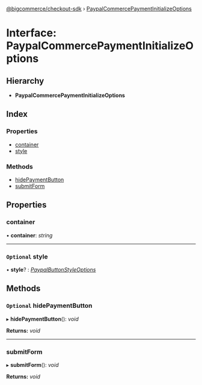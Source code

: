 [@bigcommerce/checkout-sdk](../README.md) › [PaypalCommercePaymentInitializeOptions](paypalcommercepaymentinitializeoptions.md)

# Interface: PaypalCommercePaymentInitializeOptions

## Hierarchy

* **PaypalCommercePaymentInitializeOptions**

## Index

### Properties

* [container](paypalcommercepaymentinitializeoptions.md#container)
* [style](paypalcommercepaymentinitializeoptions.md#optional-style)

### Methods

* [hidePaymentButton](paypalcommercepaymentinitializeoptions.md#optional-hidepaymentbutton)
* [submitForm](paypalcommercepaymentinitializeoptions.md#submitform)

## Properties

###  container

• **container**: *string*

___

### `Optional` style

• **style**? : *[PaypalButtonStyleOptions](paypalbuttonstyleoptions.md)*

## Methods

### `Optional` hidePaymentButton

▸ **hidePaymentButton**(): *void*

**Returns:** *void*

___

###  submitForm

▸ **submitForm**(): *void*

**Returns:** *void*
